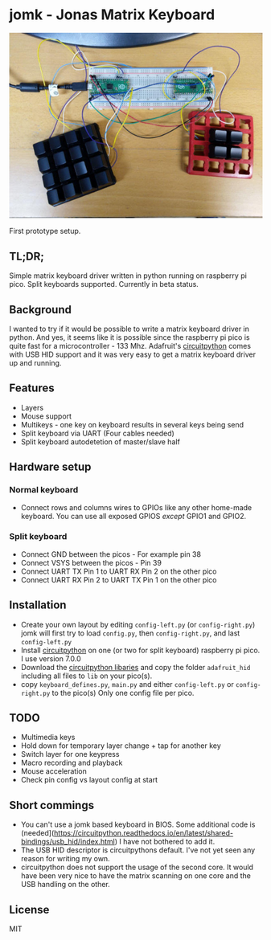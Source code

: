 # jomk - Jonas Matrix Keyboard

![Prototype setup](prototype-setup.jpg)

First prototype setup.

## TL;DR;

Simple matrix keyboard driver written in python running on raspberry pi pico. Split keyboards supported.
Currently in beta status.


## Background

I wanted to try if it would be possible to write a matrix keyboard driver in python. And yes, it seems like it is possible
since the raspberry pi pico is quite fast for a microcontroller - 133 Mhz.
Adafruit's [circuitpython](https://circuitpython.org/) comes with USB HID support and it was very easy to get a matrix keyboard driver up and running.


## Features
  * Layers
  * Mouse support
  * Multikeys - one key on keyboard results in several keys being send
  * Split keyboard via UART (Four cables needed)
  * Split keyboard autodetetion of master/slave half


## Hardware setup
### Normal keyboard
 * Connect rows and columns wires to GPIOs like any other home-made keyboard. You can use all exposed GPIOS _except_ GPIO1 and GPIO2.
### Split keyboard
 * Connect GND between the picos - For example pin 38
 * Connect VSYS between the picos - Pin 39
 * Connect UART TX Pin 1 to UART RX Pin 2 on the other pico
 * Connect UART RX Pin 2 to UART TX Pin 1 on the other pico


## Installation
 * Create your own layout by editing ``config-left.py`` (or ``config-right.py``) jomk will first try to load ``config.py``, then ``config-right.py``, and last ``config-left.py``
 * Install [circuitpython](https://circuitpython.org/board/raspberry_pi_pico/) on one (or two for split keyboard) raspberry pi pico. I use version 7.0.0
 * Download the [circuitpython libaries](https://circuitpython.org/libraries) and copy the folder ``adafruit_hid`` including all files to ``lib`` on your pico(s).
 * copy ``keyboard_defines.py``, ``main.py`` and either ``config-left.py`` or ``config-right.py`` to the pico(s)
   Only one config file per pico.


## TODO
  * Multimedia keys
  * Hold down for temporary layer change + tap for another key
  * Switch layer for one keypress
  * Macro recording and playback
  * Mouse acceleration
  * Check pin config vs layout config at start


## Short commings
  * You can't use a jomk based keyboard in BIOS.
    Some additional code is (needed](https://circuitpython.readthedocs.io/en/latest/shared-bindings/usb_hid/index.html) I have not bothered to add it.
  * The USB HID descriptor is circuitpythons default. I've not yet seen any reason for writing my own.
  * circuitpython does not support the usage of the second core. It would have been very nice to have the matrix scanning on one core and the USB handling on the other.

## License
MIT
